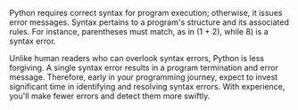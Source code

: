Python requires correct syntax for program execution; otherwise, it issues error messages. Syntax pertains to a program's structure and its associated rules. For instance, parentheses must match, as in (1 + 2), while 8) is a syntax error.

Unlike human readers who can overlook syntax errors, Python is less forgiving. A single syntax error results in a program termination and error message. Therefore, early in your programming journey, expect to invest significant time in identifying and resolving syntax errors. With experience, you'll make fewer errors and detect them more swiftly.
